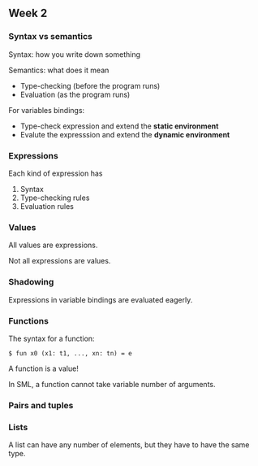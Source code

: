 ## Week 2

### Syntax vs semantics

Syntax: how you write down something

Semantics: what does it mean
- Type-checking (before the program runs)
- Evaluation (as the program runs)

For variables bindings:
- Type-check expression and extend the **static environment**
- Evalute the expresssion and extend the **dynamic environment**


### Expressions

Each kind of expression has
1. Syntax
2. Type-checking rules
3. Evaluation rules

### Values

All values are expressions.

Not all expressions are values.

### Shadowing

Expressions in variable bindings are evaluated eagerly.

### Functions

The syntax for a function:

    $ fun x0 (x1: t1, ..., xn: tn) = e

A function is a value!

In SML, a function cannot take variable number of arguments.

### Pairs and tuples

### Lists

A list can have any number of elements, but they have to
have the same type.


